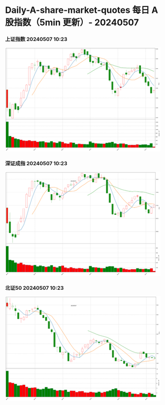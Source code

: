 
# Daily-A-share-market-quotes 每日 A 股指数（5min 更新）- 20240507

### 上证指数 20240507 10:23
![](./fig/2024/5/20240507-sh000001.png)

### 深证成指 20240507 10:23
![](./fig/2024/5/20240507-sz399001.png)

### 北证50 20240507 10:23
![](./fig/2024/5/20240507-bj899050.png)
